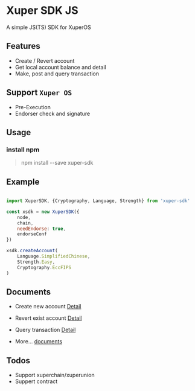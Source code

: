 # Xuper SDK JS 

A simple JS(TS) SDK for XuperOS

## Features

- Create / Revert account
- Get local account balance and detail
- Make, post and query transaction

## Support `Xuper OS`

- Pre-Execution
- Endorser check and signature

## Usage

### install npm

> npm install --save xuper-sdk

## Example

```javascript

import XuperSDK, {Cryptography, Language, Strength} from 'xuper-sdk'

const xsdk = new XuperSDK({
    node,
    chain,
    needEndorse: true,
    endorseConf
})

xsdk.createAccount(
    Language.SimplifiedChinese,
    Strength.Easy,
    Cryptography.EccFIPS
)

```

## Documents

- Create new account [Detail](https://smilingxinyi.github.io/xuper-sdk-js/classes/xupersdk.html#createaccount)

- Revert exist account [Detail](https://smilingxinyi.github.io/xuper-sdk-js/classes/xupersdk.html#revertaccount)
    
- Query transaction [Detail](https://smilingxinyi.github.io/xuper-sdk-js/classes/xupersdk.html#querytransaction)

- More... [documents](https://smilingxinyi.github.io/xuper-sdk-js/)

## Todos

- Support xuperchain/xuperunion
- Suppert contract
